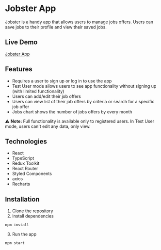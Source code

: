# Jobster App
Jobster is a handy app that allows users to manage jobs offers.
Users can save jobs to their profile and view their saved jobs.

## Live Demo

[Jobster App](https://jobster-025385.netlify.app)

## Features

- Requires a user to sign up or log in to use the app
- Test User mode allows users to see app functionality without signing up (with limited functionality)
- Users can add/edit their job offers
- Users can view list of their job offers by criteria or search for a specific job offer
- Jobs chart shows the number of jobs offers by every month

:warning: **Note:** Full functionality is available only to registered users. In Test User mode, users can't edit any data, only view.

## Technologies

- React
- TypeScript
- Redux Toolkit
- React Router
- Styled Components
- axios
- Recharts

## Installation

1. Clone the repository
2. Install dependencies
```bash
npm install
```
3. Run the app
```bash
npm start
```



